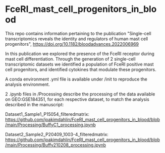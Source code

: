 # FceRI_mast_cell_progenitors_in_blood

This repo contains information pertaining to the publication "Single-cell transcriptomics reveals the identity and regulators of human mast cell progenitors", https://doi.org/10.1182/bloodadvances.2022006969

In this publication we explored the presence of the FceRI receptor during mast cell differentiation. Through the generation of 2 single-cell transcriptomic datasets we identified a population of FceRI positive mast cell progenitors, and identified cytokines that modulate these progenitors.

A conda environment .yml file is available under /init to reproduce the analysis environment.

2 .ipynb files in /Processing describe the processing of the data available on GEO:GSE184351, for each respective dataset, to match the analysis described in the manuscript:

Dataset1_Sample1_P15054_filteredmatrix: https://github.com/joakimdahlin/FceRI_mast_cell_progenitors_in_blood/blob/main/Processing/BuffyC1_processing.ipynb

Dataset2_Sample2_P20409_1003-4_filteredmatrix: https://github.com/joakimdahlin/FceRI_mast_cell_progenitors_in_blood/blob/main/Processing/Buffy210208_processing.ipynb

